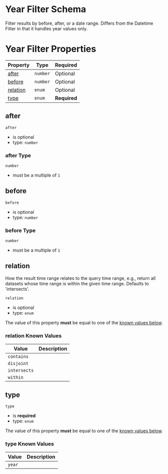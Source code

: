 
# Year Filter Schema

Filter results by before, after, or a date range. Differs from the Datetime Filter in that it handles year values only.

# Year Filter Properties

| Property | Type | Required |
|----------|------|----------|
| [after](#after) | `number` | Optional |
| [before](#before) | `number` | Optional |
| [relation](#relation) | `enum` | Optional |
| [type](#type) | `enum` | **Required** |

## after


`after`

* is optional
* type: `number`

### after Type


`number`


* must be a multiple of `1`




## before


`before`

* is optional
* type: `number`

### before Type


`number`


* must be a multiple of `1`




## relation

How the result time range relates to the query time range, e.g., return all datasets whose time range is within the given time range. Defaults to 'intersects'.

`relation`

* is optional
* type: `enum`

The value of this property **must** be equal to one of the [known values below](#relation-known-values).

### relation Known Values
| Value | Description |
|-------|-------------|
| `contains` |  |
| `disjoint` |  |
| `intersects` |  |
| `within` |  |




## type


`type`

* is **required**
* type: `enum`

The value of this property **must** be equal to one of the [known values below](#type-known-values).

### type Known Values
| Value | Description |
|-------|-------------|
| `year` |  |



